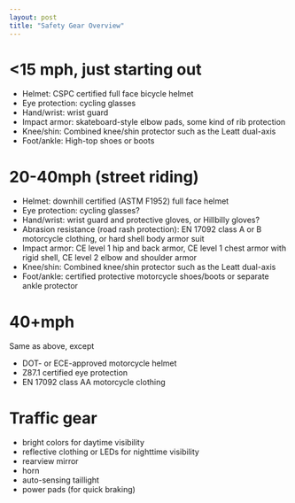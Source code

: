 ```yaml
---
layout: post
title: "Safety Gear Overview"
---
```


# <15 mph, just starting out

- Helmet: CSPC certified full face bicycle helmet
- Eye protection: cycling glasses
- Hand/wrist: wrist guard
- Impact armor: skateboard-style elbow pads, some kind of rib protection
- Knee/shin: Combined knee/shin protector such as the Leatt dual-axis
- Foot/ankle: High-top shoes or boots

# 20-40mph (street riding)

- Helmet: downhill certified (ASTM F1952) full face helmet
- Eye protection: cycling glasses?
- Hand/wrist: wrist guard and protective gloves, or Hillbilly gloves?
- Abrasion resistance (road rash protection): EN 17092 class A or B motorcycle
  clothing, or hard shell body armor suit
- Impact armor: CE level 1 hip and back armor, CE level 1 chest armor with rigid
  shell, CE level 2 elbow and shoulder armor
- Knee/shin: Combined knee/shin protector such as the Leatt dual-axis
- Foot/ankle: certified protective motorcycle shoes/boots or separate ankle protector

# 40+mph

Same as above, except

- DOT- or ECE-approved motorcycle helmet
- Z87.1 certified eye protection
- EN 17092 class AA motorcycle clothing

# Traffic gear

- bright colors for daytime visibility
- reflective clothing or LEDs for nighttime visibility
- rearview mirror
- horn
- auto-sensing taillight
- power pads (for quick braking)
